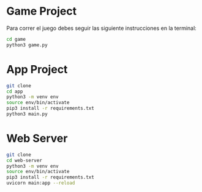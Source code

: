 # Game Project
Para correr el juego debes seguir las siguiente instrucciones en la terminal:
```sh
cd game
python3 game.py
```


# App Project
```sh
git clone
cd app
python3 -m venv env
source env/bin/activate
pip3 install -r requirements.txt
python3 main.py
```

# Web Server
```sh
git clone
cd web-server
python3 -m venv env
source env/bin/activate
pip3 install -r requirements.txt
uvicorn main:app --reload
```